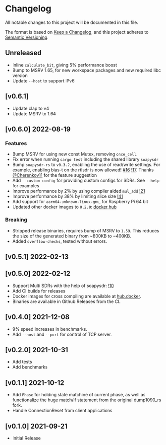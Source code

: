 # Changelog
All notable changes to this project will be documented in this file.

The format is based on [Keep a Changelog](https://keepachangelog.com/en/1.0.0/),
and this project adheres to [Semantic Versioning](https://semver.org/spec/v2.0.0.html).

## Unreleased
- Inline `calculate_bit`, giving 5% performance boost
- Bump to MSRV 1.65, for new workspace packages and new required libc version
- Update `--host` to support IPv6

## [v0.6.1]
- Update clap to v4
- Update MSRV to 1.64

## [v0.6.0] 2022-08-19
### Features
- Bump MSRV for using new const Mutex, removing `once_cell`.
- Fix error when running `cargo test` including the shared library `soapysdr`
- Bump `soapysdr-rs` to `v0.3.2`, enabling the use of read/write settings. For example, enabling bias-t on the rtlsdr is now allowed!
  [#16](https://github.com/rsadsb/dump1090_rs/issues/16) [!17](https://github.com/rsadsb/dump1090_rs/pull/17).
  Thanks [@Cherenkov11](https://github.com/Cherenkov11) for the feature suggestion
- Add `--custom-config` for providing custom configs for SDRs. See `--help` for examples
- Improve performance by 2% by using compiler aided `mul_add` [!21](https://github.com/rsadsb/dump1090_rs/pull/21/files)
- Improve performance by 38% by limiting slice size [!41](https://github.com/rsadsb/dump1090_rs/pull/41)
- Add support for `aarm64-unknown-linux-gnu`, for Raspberry Pi 64 bit
- Updated other docker images to `0.2.0`: [docker hub](https://hub.docker.com/repository/docker/rsadsb/ci/tags?page=1&ordering=last_updated&name=0.2.0)

### Breaking
- Stripped release binaries, requires bump of MSRV to `1.59`. This reduces the size of the generated binary from ~800KB to ~400KB.
- Added `overflow-checks`, tested without errors.

## [v0.5.1] 2022-02-13

## [v0.5.0] 2022-02-12
- Support Multi SDRs with the help of soapysdr: [!10](https://github.com/rsadsb/dump1090_rs/pull/10)
- Add CI builds for releases
- Docker images for cross compiling are available at [hub.docker](https://hub.docker.com/r/rsadsb/ci/tags).
- Binaries are available in Github Releases from the CI.

## [v0.4.0] 2021-12-08
- 9% speed increases in benchmarks.
- Add `--host` and `--port` for control of TCP server.

## [v0.2.0] 2021-10-31
- Add tests
- Add benchmarks

## [v0.1.1] 2021-10-12
- Add `Phase` for holding state matchine of current phase, as well as functionalize the huge match/if statement
  from the original dump1090_rs fork.
- Handle ConnectionReset from client applications

## [v0.1.0] 2021-09-21
- Initial Release

